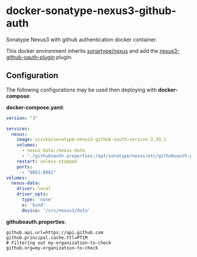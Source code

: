 # docker-sonatype-nexus3-github-auth

Sonatype Nexus3 with github authentication docker container.

This docker environment inherits  [sonartype/nexus](https://hub.docker.com/r/sonatype/nexus3) and add the [nexus3-github-oauth-plugin](https://github.com/larscheid-schmitzhermes/nexus3-github-oauth-plugin) plugin.

## Configuration

The following configurations may be used then deploying with **docker-compose**:

**docker-compose.yaml**:

```yaml
version: "3"

services:
  nexus:
    image: sczuka/sonatype-nexus3-github-oauth:version-3.29.1
    volumes:
      - nexus-data:/nexus-data
      - "./githuboauth.properties:/opt/sonatype/nexus/etc/githuboauth.properties:ro"
    restart: unless-stopped
    ports:
      - "8081:8081"
volumes:
  nexus-data: 
    driver: local
    driver_opts:
      type: 'none'
      o: 'bind'
      device: '/srv/nexus3/data'
```

**githuboauth.properties**:
```properties
github.api.url=https://api.github.com
github.principal.cache.ttl=PT1M
# Filtering out my-organization-to-check
github.org=my-organization-to-check
```

